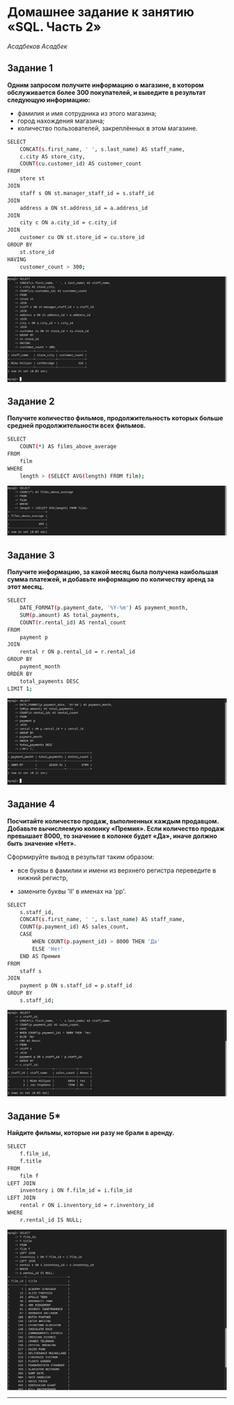 # Домашнее задание к занятию «SQL. Часть 2»
*Асадбеков Асадбек*

## Задание 1

**Одним запросом получите информацию о магазине, в котором обслуживается более 300 покупателей, и выведите в результат следующую информацию:**

- фамилия и имя сотрудника из этого магазина;
- город нахождения магазина;
- количество пользователей, закреплённых в этом магазине.

```bash
SELECT 
    CONCAT(s.first_name, ' ', s.last_name) AS staff_name,
    c.city AS store_city,
    COUNT(cu.customer_id) AS customer_count
FROM 
    store st
JOIN 
    staff s ON st.manager_staff_id = s.staff_id
JOIN 
    address a ON st.address_id = a.address_id
JOIN 
    city c ON a.city_id = c.city_id
JOIN 
    customer cu ON st.store_id = cu.store_id
GROUP BY 
    st.store_id
HAVING 
    customer_count > 300;
```

![alt text](https://github.com/asad-bekov/hw-14/blob/main/img/1.png)

## Задание 2

**Получите количество фильмов, продолжительность которых больше средней продолжительности всех фильмов.**

```bash
SELECT 
    COUNT(*) AS films_above_average
FROM 
    film
WHERE 
    length > (SELECT AVG(length) FROM film);
```
![alt text](https://github.com/asad-bekov/hw-14/blob/main/img/2.png)

## Задание 3

**Получите информацию, за какой месяц была получена наибольшая сумма платежей, и добавьте информацию по количеству аренд за этот месяц.**

```bash
SELECT 
    DATE_FORMAT(p.payment_date, '%Y-%m') AS payment_month,
    SUM(p.amount) AS total_payments,
    COUNT(r.rental_id) AS rental_count
FROM 
    payment p
JOIN 
    rental r ON p.rental_id = r.rental_id
GROUP BY 
    payment_month
ORDER BY 
    total_payments DESC
LIMIT 1;
```
![alt text](https://github.com/asad-bekov/hw-14/blob/main/img/3.png)

## Задание 4

**Посчитайте количество продаж, выполненных каждым продавцом. Добавьте вычисляемую колонку «Премия». Если количество продаж превышает 8000, то значение в колонке будет «Да», иначе должно быть значение «Нет».**

Сформируйте вывод в результат таким образом:

- все буквы в фамилии и имени из верхнего регистра переведите в нижний регистр,

- замените буквы 'll' в именах на 'pp'.

```bash
SELECT 
    s.staff_id,
    CONCAT(s.first_name, ' ', s.last_name) AS staff_name,
    COUNT(p.payment_id) AS sales_count,
    CASE 
        WHEN COUNT(p.payment_id) > 8000 THEN 'Да'
        ELSE 'Нет'
    END AS Премия
FROM 
    staff s
JOIN 
    payment p ON s.staff_id = p.staff_id
GROUP BY 
    s.staff_id;
```
![alt text](https://github.com/asad-bekov/hw-14/blob/main/img/4.png)

## Задание 5*

**Найдите фильмы, которые ни разу не брали в аренду.**

```bash
SELECT 
    f.film_id,
    f.title
FROM 
    film f
LEFT JOIN 
    inventory i ON f.film_id = i.film_id
LEFT JOIN 
    rental r ON i.inventory_id = r.inventory_id
WHERE 
    r.rental_id IS NULL;
```
![alt text](https://github.com/asad-bekov/hw-14/blob/main/img/5.png)


---